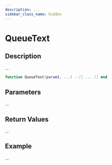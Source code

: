 ```yaml
---
description: ...
sidebar_class_name: hidden
---
```


# QueueText

## Description

...

```lua
function QueueText(param1, ...) --[[ ... ]] end
```

## Parameters

...

## Return Values

...

## Example

...

